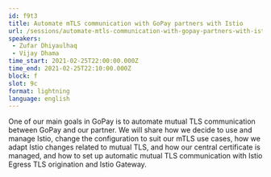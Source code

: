```yaml
---
id: f9t3
title: Automate mTLS communication with GoPay partners with Istio
url: /sessions/automate-mtls-communication-with-gopay-partners-with-istio
speakers:
 - Zufar Dhiyaulhaq
 - Vijay Dhama
time_start: 2021-02-25T22:00:00.000Z
time_end: 2021-02-25T22:10:00.000Z
block: f
slot: 9c
format: lightning
language: english
---
```


One of our main goals in GoPay is to automate mutual TLS communication between GoPay and our partner. We will share how we decide to use and manage Istio, change the configuration to suit our mTLS use cases, how we adapt Istio changes related to mutual TLS, and how our central certificate is managed, and how to set up automatic mutual TLS communication with Istio Egress TLS origination and Istio Gateway.